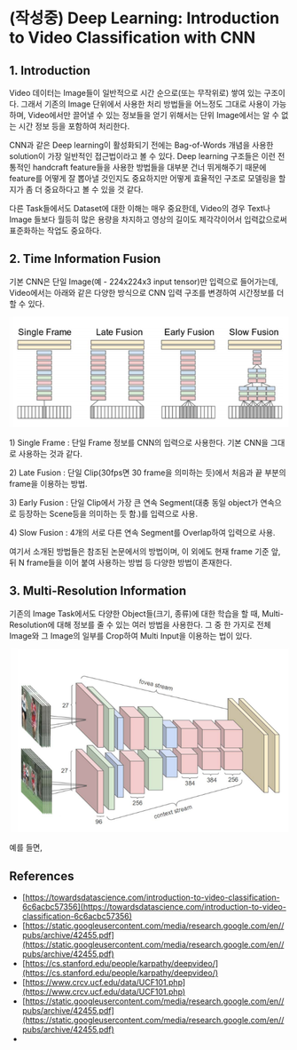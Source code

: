 # \(작성중\) Deep Learning: Introduction to Video Classification with CNN

## 1. Introduction

Video 데이터는 Image들이 일반적으로 시간 순으로\(또는 무작위로\) 쌓여 있는 구조이다. 그래서 기존의 Image 단위에서 사용한 처리 방법들을 어느정도 그대로 사용이 가능하며, Video에서만 끌어낼 수 있는 정보들을 얻기 위해서는 단위 Image에서는 알 수 없는 시간 정보 등을 포함하여 처리한다.

CNN과 같은 Deep learning이 활성화되기 전에는 Bag-of-Words 개념을 사용한 solution이 가장 일반적인 접근법이라고 볼 수 있다. Deep learning 구조들은 이런 전통적인 handcraft feature들을 사용한 방법들을 대부분 건너 뛰게해주기 때문에 feature를 어떻게 잘 뽑아낼 것인지도 중요하지만 어떻게 효율적인 구조로 모델링을 할지가 좀 더 중요하다고 볼 수 있을 것 같다.

다른 Task들에서도 Dataset에 대한 이해는 매우 중요한데, Video의 경우 Text나 Image 들보다 월등히 많은 용량을 차지하고 영상의 길이도 제각각이어서 입력값으로써 표준화하는 작업도 중요하다.

## 2. Time Information Fusion

기본 CNN은 단일 Image\(예 - 224x224x3 input tensor\)만 입력으로 들어가는데, Video에서는 아래와 같은 다양한 방식으로 CNN 입력 구조를 변경하여 시간정보를 더할 수 있다.

![](../.gitbook/assets/1_zoqwsegwl0ieytk62bfina.png)

1\) Single Frame : 단일 Frame 정보를 CNN의 입력으로 사용한다. 기본 CNN을 그대로 사용하는 것과 같다.

2\) Late Fusion : 단일 Clip\(30fps면 30 frame을 의미하는 듯\)에서 처음과 끝 부분의 frame을 이용하는 방법.

3\) Early Fusion : 단일 Clip에서 가장 큰 연속 Segment\(대충 동일 object가 연속으로 등장하는 Scene등을 의미하는 듯 함.\)를 입력으로 사용.

4\) Slow Fusion : 4개의 서로 다른 연속 Segment를 Overlap하여 입력으로 사용.

여기서 소개된 방법들은 참조된 논문에서의 방법이며, 이 외에도 현재 frame 기준 앞, 뒤 N frame들을 이어 붙여 사용하는 방법 등 다양한 방법이 존재한다.

## 3. Multi-Resolution Information

기존의 Image Task에서도 다양한 Object들\(크기, 종류\)에 대한 학습을 할 때, Multi-Resolution에 대해 정보를 줄 수 있는 여러 방법을 사용한다. 그 중 한 가지로 전체 Image와 그 Image의 일부를 Crop하여 Multi Input을 이용하는 법이 있다.

![](../.gitbook/assets/1_rfxk8rd1et3ksphy-wtxpg.png)

예를 들면, 

## References

* [https://towardsdatascience.com/introduction-to-video-classification-6c6acbc57356](https://towardsdatascience.com/introduction-to-video-classification-6c6acbc57356)
* [https://static.googleusercontent.com/media/research.google.com/en//pubs/archive/42455.pdf](https://static.googleusercontent.com/media/research.google.com/en//pubs/archive/42455.pdf)
* [https://cs.stanford.edu/people/karpathy/deepvideo/](https://cs.stanford.edu/people/karpathy/deepvideo/)
* [https://www.crcv.ucf.edu/data/UCF101.php](https://www.crcv.ucf.edu/data/UCF101.php)
* [https://static.googleusercontent.com/media/research.google.com/en//pubs/archive/42455.pdf](https://static.googleusercontent.com/media/research.google.com/en//pubs/archive/42455.pdf)
* 
